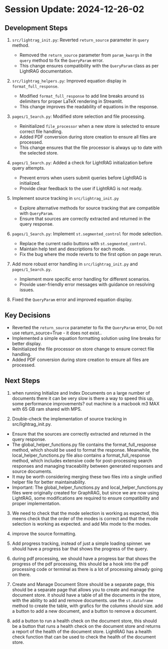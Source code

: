 # Session Update: 2024-12-26-02

## Development Steps

1.  `src/lightrag_init.py`: Reverted `return_source` parameter in `query` method.
    -   Removed the `return_source` parameter from `param_kwargs` in the `query` method to fix the `QueryParam` error.
    -   This change ensures compatibility with the `QueryParam` class as per LightRAG documentation.

2.  `src/lightrag_helpers.py`: Improved equation display in `format_full_response`.
    -   Modified `format_full_response` to add line breaks around `$$` delimiters for proper LaTeX rendering in Streamlit.
    -   This change improves the readability of equations in the response.

3.  `pages/1_Search.py`: Modified store selection and file processing.
    -   Reinitialized `file_processor` when a new store is selected to ensure correct file handling.
    -   Added PDF conversion during store creation to ensure all files are processed.
    -   This change ensures that the file processor is always up to date with the selected store.

4.  `pages/1_Search.py`: Added a check for LightRAG initialization before query attempts.
    -   Prevent errors when users submit queries before LightRAG is initialized.
    -   Provide clear feedback to the user if LightRAG is not ready.

5.  Implement source tracking in `src/lightrag_init.py`
    -   Explore alternative methods for source tracking that are compatible with `QueryParam`.
    -   Ensure that sources are correctly extracted and returned in the query response.

6.  `pages/1_Search.py`: Implement `st.segmented_control` for mode selection.
    -   Replace the current radio buttons with `st.segmented_control`.
    -   Maintain help text and descriptions for each mode.
    -   Fix the bug where the mode reverts to the first option on page rerun.

7.  Add more robust error handling in `src/lightrag_init.py` and `pages/1_Search.py`. 
    -   Implement more specific error handling for different scenarios.
    -   Provide user-friendly error messages with guidance on resolving issues.

8. Fixed the `QueryParam` error and improved equation display. 

## Key Decisions

-   Reverted the `return_source` parameter to fix the `QueryParam` error, Do not use  return_source=True - it does not exist..
-   Implemented a simple equation formatting solution using line breaks for better display.
-   Reinitialized the file processor on store change to ensure correct file handling.
-   Added PDF conversion during store creation to ensure all files are processed.

## Next Steps

1. when running Initialize and Index Documents on a large number of documents there it can be very slow is there a way to speed this up, some performance improvements? out machine is a macbook m3 MAX with 65 GB ram shared with MPS. 

2.  Double-check the implementation of source tracking in src/lightrag_init.py.
-   Ensure that the sources are correctly extracted and returned in the query response.
-   The global_helper_functions.py file contains the format_full_response method, which should be used to format the response. Meanwhile, the local_helper_functions.py file also contains a format_full_response method, which includes extensive code for post-processing search responses and managing traceability between generated responses and source documents.
-   It may be worth considering merging these two files into a single unified helper file for better maintainability.
-   Important: The global_helper_functions.py and local_helper_functions.py files were originally created for GraphRAG, but since we are now using LightRAG, some modifications are required to ensure compatibility and proper implementation.

3.  We need to check that the mode selection is working as expected, this meens check that the order of the modes is correct and that the mode selection is working as expected. and add Mix mode to the modes.

4.  improve the source formatting. 

5. Add progress tracking, instead of just a simple loading spinner. we should have a progress bar that shows the progress of the query. 

6. during pdf processing, we should have a progress bar that shows the progress of the pdf processing, this should be a hook into the pdf processing code or terminal as there is a lot of processing already going on there. 

7. Create and Manage Document Store should be a separate page, this should be a separate page that allows you to create and manage the document store. 
it should have a table of all the documents in the store, with the ability to add and remove documents. use the `st.dataframe` method to create the table, with grafics for the columns should size. add a button to add a new document, and a button to remove a document.

8. add a button to run a health check on the document store, this should be a button that runs a health check on the document store and returns a report of the health of the document store. LightRAG has a health check function that can be used to check the health of the document store. 
